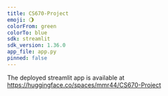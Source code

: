 ```yaml
---
title: CS670-Project
emoji: 🌖
colorFrom: green
colorTo: blue
sdk: streamlit
sdk_version: 1.36.0
app_file: app.py
pinned: false
---
```


The deployed streamlit app is available at https://huggingface.co/spaces/mmr44/CS670-Project
